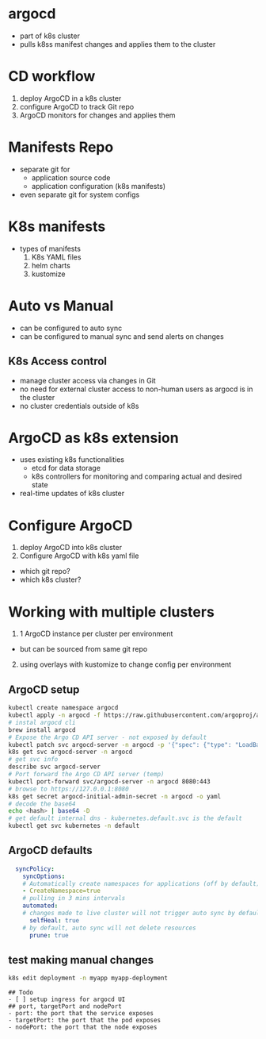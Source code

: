 # argocd
- part of k8s cluster
- pulls k8ss manifest changes and applies them to the cluster
# CD workflow
1. deploy ArgoCD in a k8s cluster
2. configure ArgoCD to track Git repo
3. ArgoCD monitors for changes and applies them
# Manifests Repo
- separate git for
    - application source code
    - application configuration (k8s manifests)
- even separate git for system configs
# K8s manifests
- types of manifests
    1. K8s YAML files
    2. helm charts
    3. kustomize 
# Auto vs Manual
- can be configured to auto sync
- can be configured to manual sync and send alerts on changes
## K8s Access control
- manage cluster access via changes in Git
- no need for external cluster access to non-human users as argocd is in the cluster
- no cluster credentials outside of k8s
# ArgoCD as k8s extension
- uses existing k8s functionalities
    - etcd for data storage
    - k8s controllers for monitoring and comparing actual and desired state
- real-time updates of k8s cluster
# Configure ArgoCD
1. deploy ArgoCD into k8s cluster
2. Configure ArgoCD with k8s yaml file
- which git repo?
- which k8s cluster?
# Working with multiple clusters
1. 1 ArgoCD instance per cluster per environment
- but can be sourced from same git repo
2. using overlays with kustomize to change config per environment

## ArgoCD setup
```bash
kubectl create namespace argocd
kubectl apply -n argocd -f https://raw.githubusercontent.com/argoproj/argo-cd/stable/manifests/install.yaml
# instal argocd cli
brew install argocd
# Expose the Argo CD API server - not exposed by default
kubectl patch svc argocd-server -n argocd -p '{"spec": {"type": "LoadBalancer"}}'
k8s get svc argocd-server -n argocd
# get svc info
describe svc argocd-server
# Port forward the Argo CD API server (temp)
kubectl port-forward svc/argocd-server -n argocd 8080:443
# browse to https://127.0.0.1:8080
k8s get secret argocd-initial-admin-secret -n argocd -o yaml
# decode the base64
echo <hash> | base64 -D
# get default internal dns - kubernetes.default.svc is the default
kubectl get svc kubernetes -n default
```
## ArgoCD defaults
```yaml
  syncPolicy:
    syncOptions:
    # Automatically create namespaces for applications (off by default) via
    - CreateNamespace=true
    # pulling in 3 mins intervals
    automated:
    # changes made to live cluster will not trigger auto sync by default
      selfHeal: true
    # by default, auto sync will not delete resources
      prune: true
```

## test making manual changes
```bash
k8s edit deployment -n myapp myapp-deployment
```

```
## Todo
- [ ] setup ingress for argocd UI 
## port, targetPort and nodePort
- port: the port that the service exposes
- targetPort: the port that the pod exposes
- nodePort: the port that the node exposes